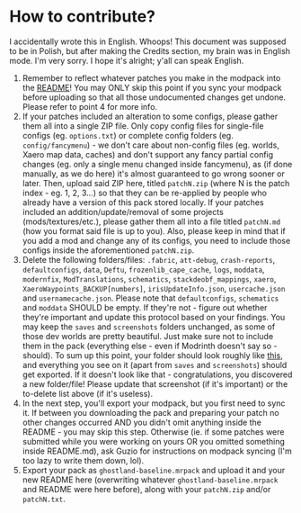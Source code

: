 # How to contribute?
I accidentally wrote this in English. Whoops! This document was supposed to be in Polish, but after making the Credits section, my brain was in English mode. I'm very sorry. I hope it's alright; y'all can speak English.
1. Remember to reflect whatever patches you make in the modpack into the [README](README.md)! You may ONLY skip this point if you sync your modpack before uploading so that all those undocumented changes get undone. Please refer to point 4 for more info.
2. If your patches included an alteration to some configs, please gather them all into a single ZIP file. Only copy config files for single-file configs (eg. `options.txt`) or complete config folders (eg. `config/fancymenu`) - we don't care about non-config files (eg. worlds, Xaero map data, caches) and don't support any fancy partial config changes (eg. only a single menu changed inside fancymenu), as (if done manually, as we do here) it's almost guaranteed to go wrong sooner or later. Then, upload said ZIP here, titled `patchN.zip` (where N is the patch index - eg. 1, 2, 3...) so that they can be re-applied by people who already have a version of this pack stored locally. If your patches included an addition/update/removal of some projects (mods/textures/etc.), please gather them all into a file titled `patchN.md` (how you format said file is up to you). Also, please keep in mind that if you add a mod and change any of its configs, you need to include those configs inside the aforementioned `patchN.zip`.
3. Delete the following folders/files: `.fabric`, `att-debug`, `crash-reports`, `defaultconfigs`, `data`, `Deftu`, `frozenlib_cape_cache`, `logs`, `moddata`, `modernfix`, `ModTranslations`, `schematics`, `stackdeobf_mappings`, `xaero`, `XaeroWaypoints_BACKUP[numbers]`, `irisUpdateInfo.json`, `usercache.json` and `usernamecache.json`. Please note that `defaultconfigs`, `schematics` and `moddata` SHOULD be empty. If they're not - figure out whether they're important and update this protocol based on your findings. You may keep the `saves` and `screenshots` folders unchanged, as some of those dev worlds are pretty beautiful. Just make sure not to include them in the pack (everything else - even if Modrinth doesn't say so - should). To sum up this point, your folder should look roughly like [this](folder.png), and everything you see on it (apart from `saves` and `screenshots`) should get exported. If it doesn't look like that - congratulations, you discovered a new folder/file! Please update that screenshot (if it's important) or the to-delete list above (if it's useless).
4. In the next step, you'll export your modpack, but you first need to sync it. If between you downloading the pack and preparing your patch no other changes occurred AND you didn't omit anything inside the README - you may skip this step. Otherwise (ie. if some patches were submitted while you were working on yours OR you omitted something inside README.md), ask Guzio for instructions on modpack syncing (I'm too lazy to write them down, lol).
5. Export your pack as `ghostland-baseline.mrpack` and upload it and your new README here (overwriting whatever `ghostland-baseline.mrpack` and README were here before), along with your `patchN.zip` and/or `patchN.txt`.